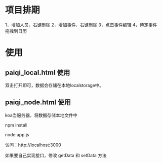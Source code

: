 # 项目排期
1，增加人员，右键删除
2，增加事件，右键删除
3，点击事件编辑
4，待定事件拖拽到日历

# 使用
## paiqi_local.html 使用

双击打开即可，数据会存储在本地localstorage中。


## paiqi_node.html 使用

koa当服务器，将数据存储本地文件中

npm install

node app.js

访问：http://localhost:3000

如果要自己实现接口，修改 getData 和 setData 方法